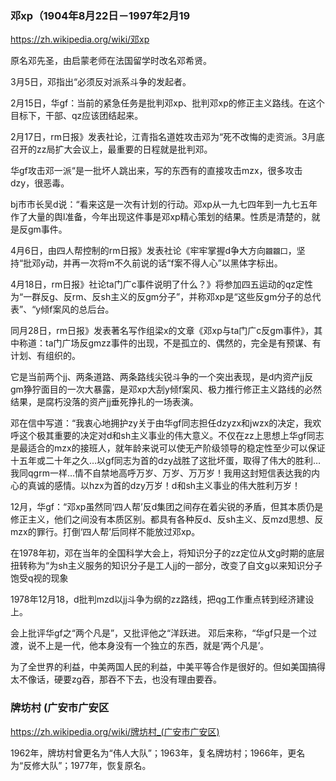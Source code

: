 ### 邓xp（1904年8月22日－1997年2月19
https://zh.wikipedia.org/wiki/邓xp

原名邓先圣，由启蒙老师在法国留学时改名邓希贤。

3月5日，邓指出“必须反对派系斗争的发起者。

2月15日，华gf：当前的紧急任务是批判邓xp、批判邓xp的修正主义路线。在这个目标下，干部、qz应该团结起来。

2月17日，rm日报》发表社论，江青指名道姓攻击邓为“死不改悔的走资派。3月底召开的zz局扩大会议上，最重要的日程就是批判邓。

华gf攻击邓一派“是一批坏人跳出来，写的东西有的直接攻击mzx，很多攻击dzy，很恶毒。

  bj市市长吴d说：“看来这是一次有计划的行动。邓xp从一九七四年到一九七五年作了大量的舆l准备，今年出现这件事是邓xp精心策划的结果。性质是清楚的，就是反gm事件。

4月6日，由四人帮控制的rm日报》发表社论《牢牢掌握d争大方向`龖龖囗`，坚持“批邓y动，并再一次将m不久前说的话“f案不得人心”以黑体字标出。

4月18日，rm日报》社论ta门广c事件说明了什么？》将参加四五运动的qz定性为“一群反g、反rm、反sh主义的反gm分子”，并称邓xp是“这些反gm分子的总代表”、“y倾f案风的总后台。

  同月28日，rm日报》发表著名写作组梁x的文章《邓xp与ta门广c反gm事件》，其中称道：ta门广场反gmzz事件的出现，不是孤立的、偶然的，完全是有预谋、有计划、有组织的。

  它是当前两个jj、两条道路、两条路线尖锐斗争的一个突出表现，是d内资产jj反gm狰狞面目的一次大暴露，是邓xp大刮y倾f案风、极力推行修正主义路线的必然结果，是腐朽没落的资产jj垂死挣扎的一场表演。

邓在信中写道：“我衷心地拥护zy关于由华gf同志担任dzyzx和jwzx的决定，我欢呼这个极其重要的决定对d和sh主义事业的伟大意义。不仅在zz上思想上华gf同志是最适合的mzx的接班人，就年龄来说可以使无产阶级领导的稳定性至少可以保证十五年或二十年之久…以gf同志为首的dzy战胜了这批坏蛋，取得了伟大的胜利…我同qgrm一样…情不自禁地高呼万岁、万岁、万万岁！我用这封短信表达我的内心的真诚的感情。以hzx为首的dzy万岁！d和sh主义事业的伟大胜利万岁！

12月，华gf：“邓xp虽然同‘四人帮’反d集团之间存在着尖锐的矛盾，但其本质仍是修正主义，他们之间没有本质区别。都具有各种反d、反sh主义、反mzd思想、反mzx的罪行。打倒‘四人帮’后同样不能放过邓xp。

在1978年初，邓在当年的全国科学大会上，将知识分子的zz定位从文g时期的底层扭转称为“为sh主义服务的知识分子是工人jj的一部分，改变了自文g以来知识分子饱受q视的现象

1978年12月18，d批判mzd以jj斗争为纲的zz路线，把qg工作重点转到经济建设上。

会上批评华gf之“两个凡是”，又批评他之“洋跃进。
  邓后来称，“华gf只是一个过渡，说不上是一代，他本身没有一个独立的东西，就是‘两个凡是’。

为了全世界的利益，中美两国人民的利益，中美平等合作是很好的。但如美国搞得太不像话，硬要zg吞，那吞不下去，也没有理由要吞。

### 牌坊村 (广安市广安区
https://zh.wikipedia.org/wiki/牌坊村_(广安市广安区)

1962年，牌坊村曾更名为“伟人大队”；1963年，复名牌坊村；1966年，更名为“反修大队”；1977年，恢复原名。
